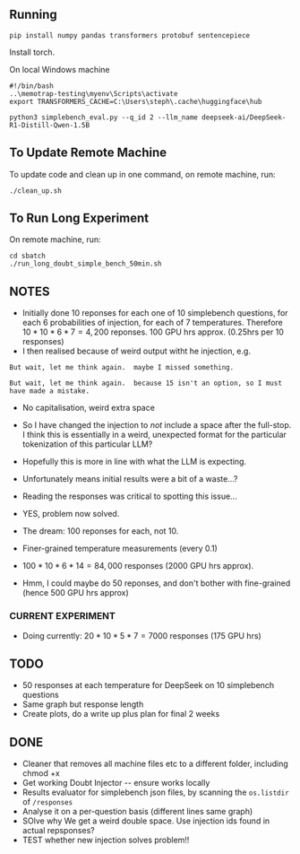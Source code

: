 ## Running
```
pip install numpy pandas transformers protobuf sentencepiece
```

Install torch.


On local Windows machine
```
#!/bin/bash
..\memotrap-testing\myenv\Scripts\activate
export TRANSFORMERS_CACHE=C:\Users\steph\.cache\huggingface\hub

python3 simplebench_eval.py --q_id 2 --llm_name deepseek-ai/DeepSeek-R1-Distill-Qwen-1.5B
```

## To Update Remote Machine
To update code and clean up in one command, on remote machine, run:
```
./clean_up.sh
```

## To Run Long Experiment
On remote machine, run:
```
cd sbatch
./run_long_doubt_simple_bench_50min.sh
```

## NOTES
- Initially done 10 reponses for each one of 10 simplebench questions, for each 6 probabilities of injection, for each of 7 temperatures. Therefore $10*10*6*7=4,200$ reponses. 100 GPU hrs approx. (0.25hrs per 10 responses)
- I then realised because of weird output witht he injection, e.g.
```
But wait, let me think again.  maybe I missed something.

But wait, let me think again.  because 15 isn't an option, so I must have made a mistake.
```
- No capitalisation, weird extra space
- So I have changed the injection to *not* include a space after the full-stop. I think this is essentially in a weird, unexpected format for the particular tokenization of this particular LLM?
- Hopefully this is more in line with what the LLM is expecting.
- Unfortunately means initial results were a bit of a waste...?
- Reading the responses was critical to spotting this issue...
- YES, problem now solved.


- The dream: 100 reponses for each, not 10.
- Finer-grained temperature measurements (every 0.1)
- $100*10*6*14=84,000$ responses (2000 GPU hrs approx).
- Hmm, I could maybe do 50 reponses, and don't bother with fine-grained (hence 500 GPU hrs approx)

### CURRENT EXPERIMENT
- Doing currently: $20*10*5*7=7000$ responses (175 GPU hrs)

## TODO
- 50 responses at each temperature for DeepSeek on 10 simplebench questions
- Same graph but response length
- Create plots, do a write up plus plan for final 2 weeks

## DONE
- Cleaner that removes all machine files etc to a different folder, including chmod +x
- Get working Doubt Injector -- ensure works locally
- Results evaluator for simplebench json files, by scanning the `os.listdir` of `/responses`
- Analyse it on a per-question basis (different lines same graph)
- SOlve why We get a weird double space. Use injection ids found in actual repsponses?
- TEST whether new injection solves problem!!
